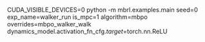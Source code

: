 CUDA_VISIBLE_DEVICES=0 python -m mbrl.examples.main seed=0 exp_name=walker_run  is_mpc=1  algorithm=mbpo  overrides=mbpo_walker_walk  dynamics_model.activation_fn_cfg._target_=torch.nn.ReLU

